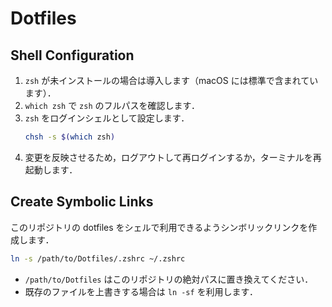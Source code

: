 # Dotfiles

## Shell Configuration

1. `zsh` が未インストールの場合は導入します（macOS には標準で含まれています）．
2. `which zsh` で `zsh` のフルパスを確認します．
3. `zsh` をログインシェルとして設定します．
   ```sh
   chsh -s $(which zsh)
   ```
4. 変更を反映させるため，ログアウトして再ログインするか，ターミナルを再起動します．

## Create Symbolic Links

このリポジトリの dotfiles をシェルで利用できるようシンボリックリンクを作成します．

```sh
ln -s /path/to/Dotfiles/.zshrc ~/.zshrc
```

- `/path/to/Dotfiles` はこのリポジトリの絶対パスに置き換えてください．
- 既存のファイルを上書きする場合は `ln -sf` を利用します．
